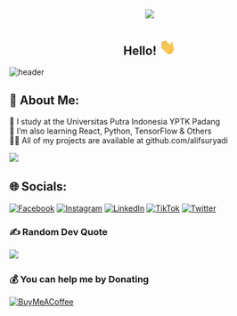 <h1 align="center">
  <img src="https://readme-typing-svg.demolab.com?font=Unbounded&size=40&weight=800&center=true&vCenter=true&pause=500&width=435&height=60&lines=ALIF+SURYADI" />
  </h1>

<h2 align="center">Hello!
  <img src="https://raw.githubusercontent.com/ABSphreak/ABSphreak/master/gifs/Hi.gif" width="30px" >
  </h2>

![header](https://capsule-render.vercel.app/api?type=rect&color=gradient&height=1)

## 💫 About Me:
🏫 I study at the Universitas Putra Indonesia YPTK Padang<br>
🌱 I’m also learning React, Python, TensorFlow & Others<br>
👨‍💻 All of my projects are available at github.com/alifsuryadi


<img src="https://github-readme-stats.vercel.app/api/top-langs/?username=alifsuryadi&line_height=10&hide=shaderlab&card_width=300&layout=compact&theme=tokyonight&langs_count=12"/>


## 🌐 Socials:
[![Facebook](https://img.shields.io/badge/Facebook-%231877F2.svg?logo=Facebook&logoColor=white)](https://facebook.com/alifsuryadi15) [![Instagram](https://img.shields.io/badge/Instagram-%23E4405F.svg?logo=Instagram&logoColor=white)](https://instagram.com/alifsuryadi_) [![LinkedIn](https://img.shields.io/badge/LinkedIn-%230077B5.svg?logo=linkedin&logoColor=white)](https://linkedin.com/in/alifsuryadi) [![TikTok](https://img.shields.io/badge/TikTok-%23000000.svg?logo=TikTok&logoColor=white)](https://tiktok.com/@alifsuryadi_) [![Twitter](https://img.shields.io/badge/Twitter-%231DA1F2.svg?logo=Twitter&logoColor=white)](https://twitter.com/alifsuryadi_) 



### ✍️ Random Dev Quote
![](https://quotes-github-readme.vercel.app/api?type=horizontal&theme=tokyonight)


  ### 💰 You can help me by Donating
  [![BuyMeACoffee](https://img.shields.io/badge/Buy%20Me%20a%20Coffee-ffdd00?style=for-the-badge&logo=buy-me-a-coffee&logoColor=black)](https://saweria.co/alifsuryadi) 


